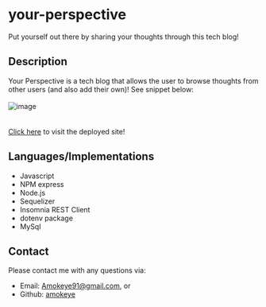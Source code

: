 # your-perspective
Put yourself out there by sharing your thoughts through this tech blog!

## Description
Your Perspective is a tech blog that allows the user to browse thoughts from other users (and also add their own)! See snippet below:<br>
<br>
![image](https://user-images.githubusercontent.com/67798512/106430218-57d15600-6420-11eb-94ca-35d01ee07fda.png)<br>
<br>
<br> [Click here](https://your-perspective.herokuapp.com/) to visit the deployed site!

## Languages/Implementations
* Javascript
* NPM express
* Node.js
* Sequelizer
* Insomnia REST Client
* dotenv package
* MySql

## Contact
Please contact me with any questions via:
* Email: Amokeye91@gmail.com, or
* Github: [amokeye](https://github.com/amokeye/your-perspective)
